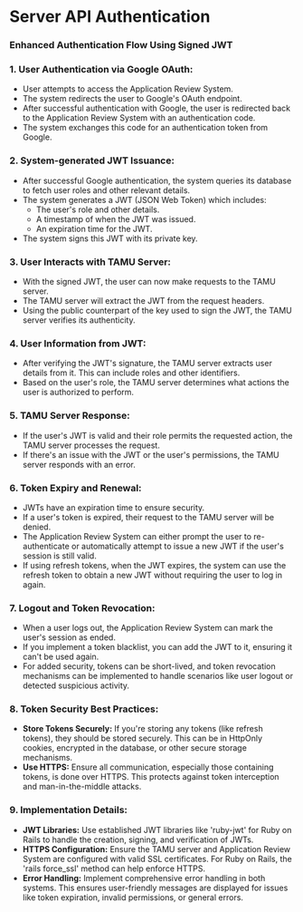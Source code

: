 # Server API Authentication

### **Enhanced Authentication Flow Using Signed JWT**

### 1. **User Authentication via Google OAuth:**

- User attempts to access the Application Review System.
- The system redirects the user to Google's OAuth endpoint.
- After successful authentication with Google, the user is redirected back to the Application Review System with an authentication code.
- The system exchanges this code for an authentication token from Google.

### 2. **System-generated JWT Issuance:**

- After successful Google authentication, the system queries its database to fetch user roles and other relevant details.
- The system generates a JWT (JSON Web Token) which includes:
    - The user's role and other details.
    - A timestamp of when the JWT was issued.
    - An expiration time for the JWT.
- The system signs this JWT with its private key.

### 3. **User Interacts with TAMU Server:**

- With the signed JWT, the user can now make requests to the TAMU server.
- The TAMU server will extract the JWT from the request headers.
- Using the public counterpart of the key used to sign the JWT, the TAMU server verifies its authenticity.

### 4. **User Information from JWT:**

- After verifying the JWT's signature, the TAMU server extracts user details from it. This can include roles and other identifiers.
- Based on the user's role, the TAMU server determines what actions the user is authorized to perform.

### 5. **TAMU Server Response:**

- If the user's JWT is valid and their role permits the requested action, the TAMU server processes the request.
- If there's an issue with the JWT or the user's permissions, the TAMU server responds with an error.

### 6. **Token Expiry and Renewal:**

- JWTs have an expiration time to ensure security.
- If a user's token is expired, their request to the TAMU server will be denied.
- The Application Review System can either prompt the user to re-authenticate or automatically attempt to issue a new JWT if the user's session is still valid.
- If using refresh tokens, when the JWT expires, the system can use the refresh token to obtain a new JWT without requiring the user to log in again.

### 7. **Logout and Token Revocation:**

- When a user logs out, the Application Review System can mark the user's session as ended.
- If you implement a token blacklist, you can add the JWT to it, ensuring it can't be used again.
- For added security, tokens can be short-lived, and token revocation mechanisms can be implemented to handle scenarios like user logout or detected suspicious activity.

### 8. **Token Security Best Practices:**

- **Store Tokens Securely:** If you're storing any tokens (like refresh tokens), they should be stored securely. This can be in HttpOnly cookies, encrypted in the database, or other secure storage mechanisms.
- **Use HTTPS:** Ensure all communication, especially those containing tokens, is done over HTTPS. This protects against token interception and man-in-the-middle attacks.

### 9. **Implementation Details:**

- **JWT Libraries:** Use established JWT libraries like 'ruby-jwt' for Ruby on Rails to handle the creation, signing, and verification of JWTs.
- **HTTPS Configuration:** Ensure the TAMU server and Application Review System are configured with valid SSL certificates. For Ruby on Rails, the 'rails force_ssl' method can help enforce HTTPS.
- **Error Handling:** Implement comprehensive error handling in both systems. This ensures user-friendly messages are displayed for issues like token expiration, invalid permissions, or general errors.